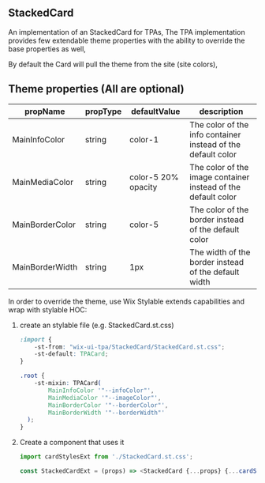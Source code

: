 ## StackedCard
An implementation of an StackedCard for TPAs,
The TPA implementation provides few extendable theme properties with the ability to override the base properties as well,

By default the Card will pull the theme from the site (site colors),

## Theme properties (All are optional)

| propName   | propType | defaultValue | description |
|------------|----------|--------------|-------------|
| MainInfoColor  | string   | color-1 | The color of the info container instead of the default color |
| MainMediaColor  | string   | color-5 20% opacity | The color of the image container instead of the default color |
| MainBorderColor  | string   | color-5 | The color of the border instead of the default color |
| MainBorderWidth  | string   | 1px | The width of the border instead of the default width |


In order to override the theme, use Wix Stylable extends capabilities and wrap with stylable HOC:

1. create an stylable file (e.g. StackedCard.st.css)
    ``` css
    :import {
        -st-from: "wix-ui-tpa/StackedCard/StackedCard.st.css";
        -st-default: TPACard;
    }

    .root {
        -st-mixin: TPACard(
            MainInfoColor '"--infoColor"',
            MainMediaColor '"--imageColor"',
            MainBorderColor '"--borderColor"',
            MainBorderWidth '"--borderWidth"'
      );
    }

    ```

2. Create a component that uses it
    ``` javascript
    import cardStylesExt from './StackedCard.st.css';

    const StackedCardExt = (props) => <StackedCard {...props} {...cardStylesExt('root', {}, props)}/>;
    ```

